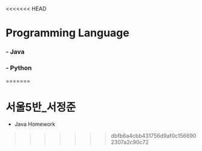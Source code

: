 <<<<<<< HEAD
# Programming Language

### - Java

### - Python
=======
# 서울5반_서정준

- Java Homework
>>>>>>> dbfb6a4cbb431756d9af0c1566902307a2c90c72
